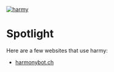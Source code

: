 [![harmy](https://harmy.gg/HarmySVG.svg)](https://harmy.gg/)

# Spotlight
Here are a few websites that use harmy:

- [harmonybot.ch](https://harmonybot.ch/home)
